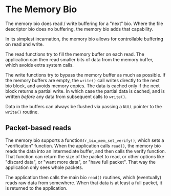 # The Memory Bio

The memory bio does read / write buffering for a "next" bio.  Where
the file descriptor bio does no buffering, the memory bio adds that
capability.

In its simplest incarnation, the memory bio allows for controllable
buffering on read and write.

The read functions try to fill the memory buffer on each read.  The
application can then read smaller bits of data from the memory buffer,
which avoids extra system calls.

The write functions try to bypass the memory buffer as much as
possible.  If the memory buffers are empty, the `write()` call writes
directly to the next bio block, and avoids memory copies.  The data is
cached only if the next block returns a partial write.  In which case
the partial data is cached, and is written _before_ any data from
subsequent calls to `write()`.

Data in the buffers can always be flushed via passing a `NULL` pointer to the
`write()` routine.

## Packet-based reads

The memory bio supports a function`fr_bio_mem_set_verify()`, which
sets a "verification" function.  When the application calls `read()`,
the memory bio reads the data into an intermediate buffer, and then
calls the verify function.  That function can return the size of the
packet to read, or other options like "discard data", or "want more
data", or "have full packet".  That way the application only sees
whole packets.

The application then calls the main bio `read()` routines, which
(eventually) reads raw data from somewhere.  When that data is at
least a full packet, it is returned to the application.
